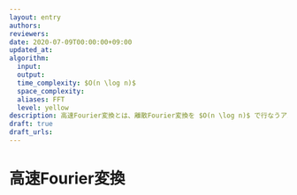 ```yaml
---
layout: entry
authors:
reviewers:
date: 2020-07-09T00:00:00+09:00
updated_at:
algorithm:
  input:
  output:
  time_complexity: $O(n \log n)$
  space_complexity:
  aliases: FFT
  level: yellow
description: 高速Fourier変換とは、離散Fourier変換を $O(n \log n)$ で行なうアルゴリズムである。高速な多項式乗算の実装などに用いられる。
draft: true
draft_urls:
---
```


# 高速Fourier変換
